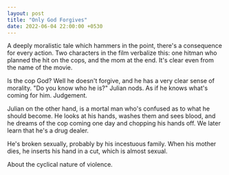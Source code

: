 ```yaml
---
layout: post
title: "Only God Forgives"
date: 2022-06-04 22:00:00 +0530
---
```


A deeply moralistic tale which hammers in the point, there's a consequence for every action. Two characters in the film verbalize this: one hitman who planned the hit on the cops, and the mom at the end. It's clear even from the name of the movie.

Is the cop God? Well he doesn't forgive, and he has a very clear sense of morality. "Do you know who he is?" Julian nods. As if he knows what's coming for him. Judgement.

Julian on the other hand, is a mortal man who's confused as to what he should become. He looks at his hands, washes them and sees blood, and he dreams of the cop coming one day and chopping his hands off. We later learn that he's a drug dealer.

He's broken sexually, probably by his incestuous family. When his mother dies, he inserts his hand in a cut, which is almost sexual.

About the cyclical nature of violence.
